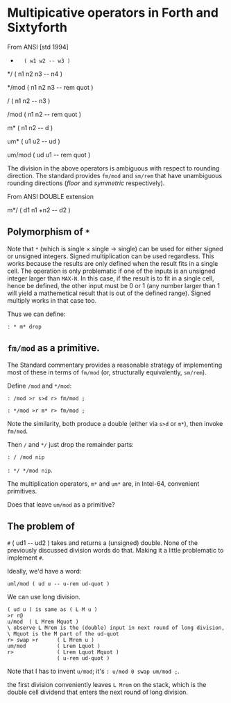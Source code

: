 # Multipicative operators in Forth and Sixtyforth

From ANSI [std 1994]

*       ( w1 w2 -- w3 )

*/      ( n1 n2 n3 -- n4 )

*/mod   ( n1 n2 n3 -- rem quot )

/       ( n1 n2 -- n3 )

/mod    ( n1 n2 -- rem quot )

m*      ( n1 n2 -- d )

um*     ( u1 u2 -- ud )

um/mod  ( ud u1 -- rem quot )

The division in the above operators is ambiguous
with respect to rounding direction.
The standard provides `fm/mod` and `sm/rem` that have
unambiguous rounding directions
(_floor_ and _symmetric_ respectively).

From ANSI DOUBLE extension

m*/     ( d1 n1 +n2 -- d2 )

## Polymorphism of `*`

Note that `*` (which is single × single → single)
can be used for either signed or unsigned integers.
Signed multiplication can be used regardless.
This works because
the results are only defined when the result fits in a single cell.
The operation is only problematic if one of the inputs
is an unsigned integer larger than `MAX-N`.
In this case, if the result is to fit in a single cell,
hence be defined,
the other input must be 0 or 1
(any number larger than 1 will yield a mathemetical result
that is out of the defined range).
Signed multiply works in that case too.

Thus we can define:

`: * m* drop`

## `fm/mod` as a primitive.

The Standard commentary provides a reasonable strategy of
implementing most of these in terms of `fm/mod`
(or, structurally equivalently, `sm/rem`).

Define `/mod` and `*/mod`:

`: /mod >r s>d r> fm/mod ;`

`: */mod >r m* r> fm/mod ;`

Note the similarity, both produce a double
(either via `s>d` or `m*`), then invoke `fm/mod`.

Then `/` and `*/` just drop the remainder parts:

`: / /mod nip`

`: */ */mod nip`.

The multiplication operators,
`m*` and `um*` are, in Intel-64, convenient primitives.

Does that leave
`um/mod` as a primitive?

## The problem of #

`#` ( ud1 -- ud2 ) takes and returns a (unsigned) double.
None of the previously discussed division words do that.
Making it a little problematic to implement `#`.

Ideally, we'd have a word:

`uml/mod ( ud u -- u-rem ud-quot )`

We can use long division.

```
( ud u ) is same as ( L M u )
>r r@
u/mod  ( L Mrem Mquot )
\ observe L Mrem is the (double) input in next round of long division,
\ Mquot is the M part of the ud-quot
r> swap >r      ( L Mrem u )
um/mod          ( Lrem Lquot )
r>              ( Lrem Lquot Mquot )
                ( u-rem ud-quot )
```

Note that I has to invent `u/mod`;
it's `: u/mod 0 swap um/mod ;`.

the first division conveniently leaves `L Mrem` on the stack,
which is the double cell dividend that
enters the next round of long division.
